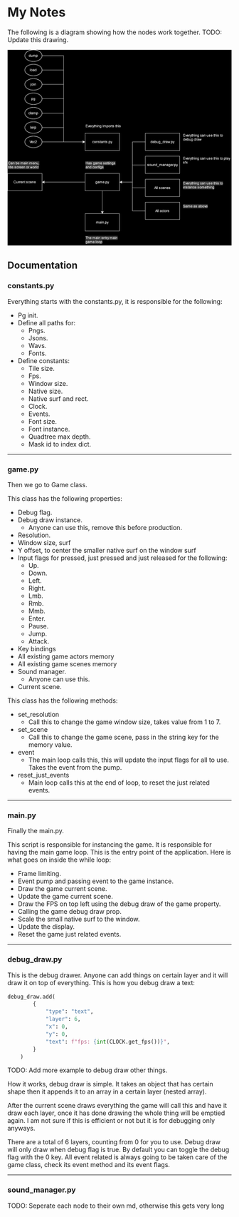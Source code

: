 # My Notes

The following is a diagram showing how the nodes work together. TODO: Update this drawing.

![Alt text](svgs/python-2d-game-engine.drawio.svg "Game engine flow")

## Documentation

### constants.py

Everything starts with the constants.py, it is responsible for the following:

- Pg init.
- Define all paths for:
  - Pngs.
  - Jsons.
  - Wavs.
  - Fonts.
- Define constants:
  - Tile size.
  - Fps.
  - Window size.
  - Native size.
  - Native surf and rect.
  - Clock.
  - Events.
  - Font size.
  - Font instance.
  - Quadtree max depth.
  - Mask id to index dict.

---

### game.py

Then we go to Game class.

This class has the following properties:

- Debug flag.
- Debug draw instance.
  - Anyone can use this, remove this before production.
- Resolution.
- Window size, surf
- Y offset, to center the smaller native surf on the window surf
- Input flags for pressed, just pressed and just released for the following:
  - Up.
  - Down.
  - Left.
  - Right.
  - Lmb.
  - Rmb.
  - Mmb.
  - Enter.
  - Pause.
  - Jump.
  - Attack.
- Key bindings
- All existing game actors memory
- All existing game scenes memory
- Sound manager.
  - Anyone can use this.
- Current scene.

This class has the following methods:

- set_resolution
  - Call this to change the game window size, takes value from 1 to 7.
- set_scene
  - Call this to change the game scene, pass in the string key for the memory value.
- event
  - The main loop calls this, this will update the input flags for all to use. Takes the event from the pump.
- reset_just_events
  - Main loop calls this at the end of loop, to reset the just related events.

---

### main.py

Finally the main.py.

This script is responsible for instancing the game. It is responsible for having the main game loop. This is the entry point of the application. Here is what goes on inside the while loop:

- Frame limiting.
- Event pump and passing event to the game instance.
- Draw the game current scene.
- Update the game current scene.
- Draw the FPS on top left using the debug draw of the game property.
- Calling the game debug draw prop.
- Scale the small native surf to the window.
- Update the display.
- Reset the game just related events.

---

### debug_draw.py

This is the debug drawer. Anyone can add things on certain layer and it will draw it on top of everything. This is how you debug draw a text:

```py
debug_draw.add(
        {
            "type": "text",
            "layer": 6,
            "x": 0,
            "y": 0,
            "text": f"fps: {int(CLOCK.get_fps())}",
        }
    )
```

TODO: Add more example to debug draw other things.

How it works, debug draw is simple. It takes an object that has certain shape then it appends it to an array in a certain layer (nested array).

After the current scene draws everything the game will call this and have it draw each layer, once it has done drawing the whole thing will be emptied again. I am not sure if this is efficient or not but it is for debugging only anyways.

There are a total of 6 layers, counting from 0 for you to use. Debug draw will only draw when debug flag is true. By default you can toggle the debug flag with the 0 key. All event related is always going to be taken care of the game class, check its event method and its event flags.

---

### sound_manager.py

TODO: Seperate each node to their own md, otherwise this gets very long
